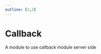 ```yaml
---
outline: [2,3]
---
```

# Callback

A module to use callback module server side

<!--@include: ./autodoc/autodoc_g_server_functions.md-->